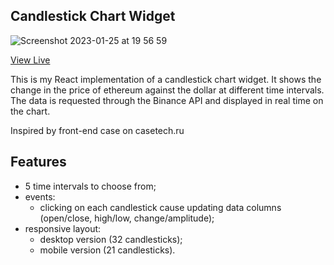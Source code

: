 ## Candlestick Chart Widget
![Screenshot 2023-01-25 at 19 56 59](https://user-images.githubusercontent.com/16167616/214628891-8a00cf96-31b9-4274-8657-bf835f2ab8e6.png)

[View Live](https://AndreyKonovalenko.github.io/candlestick-chart-widget)

This is my React implementation of a candlestick chart widget.
It shows the change in the price of ethereum against the dollar at different time intervals.
The data is requested through the Binance API and displayed in real time on the chart.

Inspired by front-end case on casetech.ru

## Features

- 5 time intervals to choose from;
- events:
  - clicking on each candlestick cause updating data columns (open/close, high/low, change/amplitude);
- responsive layout:
  - desktop version (32 candlesticks);
  - mobile version (21 candlesticks).

